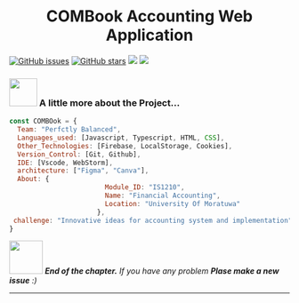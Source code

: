 <h1 align="center">COMBook Accounting Web Application</h1>
<p align="left">
</p>

[![GitHub issues](https://img.shields.io/github/issues/nimash3eshan/COMBook?style=plastic)](https://github.com/nimash3eshan/COMBook/issues)
[![GitHub stars](https://img.shields.io/github/stars/nimash3eshan/COMBook?style=plastic)](https://github.com/nimash3eshan/COMBook/stargazers)
[![](https://img.shields.io/badge/COMBook-Live%20Preview-brightgreen)](https://combook.tk/)
[![](https://img.shields.io/badge/ItFac-University%20of%20Moratuwa-blue)](#)
 
### <img src="https://media.giphy.com/media/VgCDAzcKvsR6OM0uWg/giphy.gif" width="50"> A little more about the Project... 
```javascript
const COMBOok = {
  Team: "Perfctly Balanced",
  Languages_used: [Javascript, Typescript, HTML, CSS],
  Other_Technologies: [Firebase, LocalStorage, Cookies],
  Version_Control: [Git, Github],
  IDE: [Vscode, WebStorm],
  architecture: ["Figma", "Canva"],
  About: {
                        Module_ID: "IS1210",
                        Name: "Financial Accounting",
                        Location: "University Of Moratuwa"
                      },
 challenge: "Innovative ideas for accounting system and implementation"
}
```

<img src="https://media.giphy.com/media/LnQjpWaON8nhr21vNW/giphy.gif" width="60"> <em><b>End of the chapter.</b> If you have any problem <b>Plase make a new issue</b> :)</em>

---


